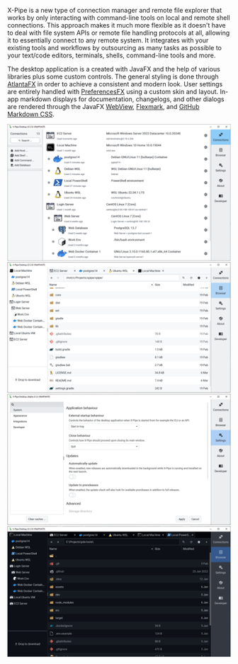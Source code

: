 X-Pipe is a new type of connection manager and remote file explorer that works by only interacting with command-line
tools on local and remote shell connections.
This approach makes it much more flexible as it doesn't have to deal with file system APIs or remote file handling
protocols at all, allowing it to essentially connect to any remote system.
It integrates with your existing tools and workflows by outsourcing as many tasks as possible to your text/code editors, terminals, shells,
command-line tools and more.

The desktop application is a created with JavaFX and the help of various libraries plus some custom controls.
The general styling is done through [AtlantaFX](https://github.com/mkpaz/atlantafx) in order to achieve a consistent and modern look.
User settings are entirely handled with [PreferencesFX](https://github.com/dlsc-software-consulting-gmbh/PreferencesFX) using a custom skin and layout.
In-app markdown displays for documentation, changelogs, and other dialogs are rendered through the JavaFX [WebView](https://openjfx.io/javadoc/17/javafx.web/javafx/scene/web/WebView.html),
[Flexmark](https://github.com/vsch/flexmark-java), and [GitHub Markdown CSS](https://github.com/sindresorhus/github-markdown-css).

![Connections Overview](connections.png)
![File Explorer](light.png)
![Settings](settings.webp)
![Dark File Explorer](dark.png)